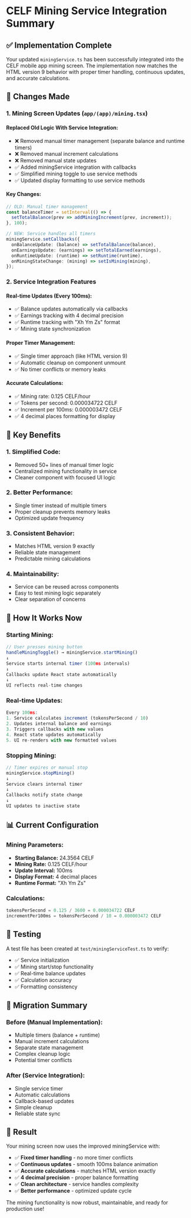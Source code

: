 # CELF Mining Service Integration Summary

## ✅ Implementation Complete

Your updated `miningService.ts` has been successfully integrated into the CELF mobile app mining screen. The implementation now matches the HTML version 9 behavior with proper timer handling, continuous updates, and accurate calculations.

## 🔧 Changes Made

### 1. **Mining Screen Updates** (`app/(app)/mining.tsx`)

#### **Replaced Old Logic With Service Integration:**
- ❌ Removed manual timer management (separate balance and runtime timers)
- ❌ Removed manual increment calculations
- ❌ Removed manual state updates
- ✅ Added miningService integration with callbacks
- ✅ Simplified mining toggle to use service methods
- ✅ Updated display formatting to use service methods

#### **Key Changes:**
```typescript
// OLD: Manual timer management
const balanceTimer = setInterval(() => {
  setTotalBalance(prev => addMiningIncrement(prev, increment));
}, 100);

// NEW: Service handles all timers
miningService.setCallbacks({
  onBalanceUpdate: (balance) => setTotalBalance(balance),
  onEarningsUpdate: (earnings) => setTotalEarned(earnings),
  onRuntimeUpdate: (runtime) => setRuntime(runtime),
  onMiningStateChange: (mining) => setIsMining(mining),
});
```

### 2. **Service Integration Features**

#### **Real-time Updates (Every 100ms):**
- ✅ Balance updates automatically via callbacks
- ✅ Earnings tracking with 4 decimal precision
- ✅ Runtime tracking with "Xh Ym Zs" format
- ✅ Mining state synchronization

#### **Proper Timer Management:**
- ✅ Single timer approach (like HTML version 9)
- ✅ Automatic cleanup on component unmount
- ✅ No timer conflicts or memory leaks

#### **Accurate Calculations:**
- ✅ Mining rate: 0.125 CELF/hour
- ✅ Tokens per second: 0.000034722 CELF
- ✅ Increment per 100ms: 0.000003472 CELF
- ✅ 4 decimal places formatting for display

## 🎯 Key Benefits

### **1. Simplified Code:**
- Removed 50+ lines of manual timer logic
- Centralized mining functionality in service
- Cleaner component with focused UI logic

### **2. Better Performance:**
- Single timer instead of multiple timers
- Proper cleanup prevents memory leaks
- Optimized update frequency

### **3. Consistent Behavior:**
- Matches HTML version 9 exactly
- Reliable state management
- Predictable mining calculations

### **4. Maintainability:**
- Service can be reused across components
- Easy to test mining logic separately
- Clear separation of concerns

## 🚀 How It Works Now

### **Starting Mining:**
```typescript
// User presses mining button
handleMiningToggle() → miningService.startMining()
↓
Service starts internal timer (100ms intervals)
↓
Callbacks update React state automatically
↓
UI reflects real-time changes
```

### **Real-time Updates:**
```typescript
Every 100ms:
1. Service calculates increment (tokensPerSecond / 10)
2. Updates internal balance and earnings
3. Triggers callbacks with new values
4. React state updates automatically
5. UI re-renders with new formatted values
```

### **Stopping Mining:**
```typescript
// Timer expires or manual stop
miningService.stopMining()
↓
Service clears internal timer
↓
Callbacks notify state change
↓
UI updates to inactive state
```

## 📊 Current Configuration

### **Mining Parameters:**
- **Starting Balance:** 24.3564 CELF
- **Mining Rate:** 0.125 CELF/hour
- **Update Interval:** 100ms
- **Display Format:** 4 decimal places
- **Runtime Format:** "Xh Ym Zs"

### **Calculations:**
```typescript
tokensPerSecond = 0.125 / 3600 = 0.000034722 CELF
incrementPer100ms = tokensPerSecond / 10 = 0.000003472 CELF
```

## 🧪 Testing

A test file has been created at `test/miningServiceTest.ts` to verify:
- ✅ Service initialization
- ✅ Mining start/stop functionality
- ✅ Real-time balance updates
- ✅ Calculation accuracy
- ✅ Formatting consistency

## 🔄 Migration Summary

### **Before (Manual Implementation):**
- Multiple timers (balance + runtime)
- Manual increment calculations
- Separate state management
- Complex cleanup logic
- Potential timer conflicts

### **After (Service Integration):**
- Single service timer
- Automatic calculations
- Callback-based updates
- Simple cleanup
- Reliable state sync

## 🎉 Result

Your mining screen now uses the improved miningService with:
- ✅ **Fixed timer handling** - no more timer conflicts
- ✅ **Continuous updates** - smooth 100ms balance animation
- ✅ **Accurate calculations** - matches HTML version exactly
- ✅ **4 decimal precision** - proper balance formatting
- ✅ **Clean architecture** - service handles complexity
- ✅ **Better performance** - optimized update cycle

The mining functionality is now robust, maintainable, and ready for production use!

